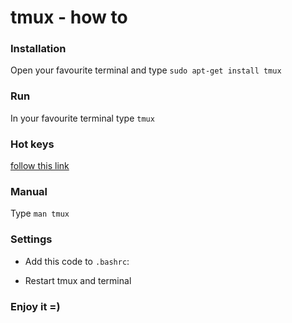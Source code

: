 # tmux - how to

### Installation
Open your favourite terminal and type `sudo apt-get install tmux`

### Run
In your favourite terminal type `tmux`

### Hot keys
[follow this link](./hotkey.md)

### Manual
Type `man tmux`

### Settings
* Add this code to `.bashrc`:
<script src="https://gist.github.com/var-bin/a1b7b506572084e9b98e549745683fb5.js"></script>
* Restart tmux and terminal

### Enjoy it =)
